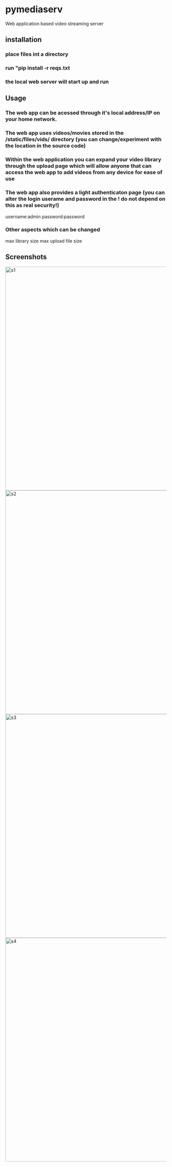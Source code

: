 # pymediaserv
 Web application based video streaming server
 
 ## installation
 ### place files int a directory
 ### run "pip install -r reqs.txt
 ### the local web server will start up and run
 
 ## Usage
 ### The web app can be acessed through it's local address/IP on your home network.
 ### The web app uses videos/movies stored in the /static/files/vids/ directory (you can change/experiment with the location in the source code)
 ### Within the web application you can expand your video library through the upload page which will allow anyone that can access the web app to add videos from any device for ease of use
 ### The web app also provides a light authenticaton page (you can alter the login userame and password in the ! do not depend on this as real security!)
 username:admin
 password:password
 
 ### Other aspects which can be changed
 max library size
 max upload file size
 
 ## Screenshots
 
<img width="699" alt="s1" src="https://user-images.githubusercontent.com/25410153/130120749-0fae64dc-bfde-4f54-80ad-b41c1f1d0c4c.png">
<img width="699" alt="s2" src="https://user-images.githubusercontent.com/25410153/130120766-5501cf42-d765-495f-b94e-fc1d861c070f.png">
<img width="699" alt="s3" src="https://user-images.githubusercontent.com/25410153/130120771-a9c407b6-1971-4420-9024-e37288a57506.png">
<img width="699" alt="s4" src="https://user-images.githubusercontent.com/25410153/130120775-472e6d65-d74a-491e-b6bb-2d33fdf4c046.png">
